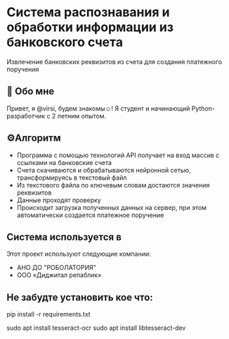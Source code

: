 
# Система распознавания и обработки информации из банковского счета

Извлечение банковских реквизитов из счета для создания платежного поручения


## 🚀 Обо мне
Привет, я @virsi, будем знакомы☺! Я студент и начинающий Python-разработчик с 2 летним опытом.


## ⚙️Алгоритм

- Программа с помощью технологий API получает на вход массив с ссылками на банковские счета
- Счета скачиваются и обрабатываются нейронной сетью, трансформируясь в текстовый файл
- Из текстового файла по ключевым словам достаются значения реквизитов
- Данные проходят проверку
- Происходит загрузка полученных данных на сервер, при этом автоматически создается платежное поручение


## Система используется в 

Этот проект используют следующие компании:

- АНО ДО "РОБОЛАТОРИЯ"
- ООО «Диджитал репаблик»

## Не забудте установить кое что:

pip install -r requirements.txt

sudo apt install tesseract-ocr
sudo apt install libtesseract-dev
